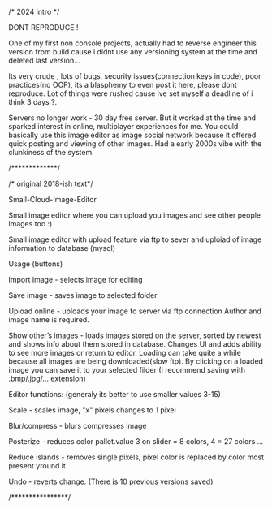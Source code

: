 /* 2024 intro */

DONT REPRODUCE !

One of my first non console projects, actually had to reverse engineer this version from build cause i didnt use any versioning system at the time and deleted last version...

Its very crude , lots of bugs, security issues(connection keys in code), poor practices(no OOP), its a blasphemy to even post it here, please dont reproduce. Lot of things were rushed cause ive set myself a deadline of i think 3 days ?.

Servers no longer work - 30 day free server. But it worked at the time and sparked interest in online, multiplayer experiences for me. You could basically use this image editor as image social network because it offered quick posting and viewing of other images.  Had a early 2000s vibe with the clunkiness of the system. 

/*************/


/* original 2018-ish text*/

Small-Cloud-Image-Editor

Small image editor where you can upload you images and see other people images too :)

Small image editor with upload feature via ftp to sever and uploiad of image information to database (mysql)

Usage (buttons)

Import image - selects image for editing

Save image - saves image to selected folder

Upload online - uploads your image to server via ftp connection Author and image name is required.

Show other’s images - loads images stored on the server, sorted by newest and shows info about them stored in database. Changes UI and adds ability to see more images or return to editor. Loading can take quite a while because all images are being downloaded(slow ftp). By clicking on a loaded image you can save it to your selected filder (I recommend saving with .bmp/.jpg/... extension)

Editor functions: (generaly its better to use smaller values 3-15) 

Scale - scales image, "x" pixels changes to 1 pixel

Blur/compress - blurs compresses image 

Posterize - reduces color pallet.value 3 on slider = 8 colors, 4 = 27 colors ... 

Reduce islands - removes single pixels, pixel color is replaced by color most present yround it

Undo - reverts change. (There is 10 previous versions saved)

/****************/
